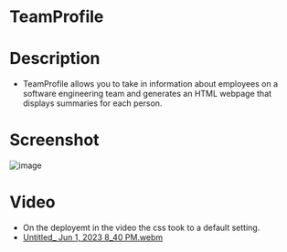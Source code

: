 # TeamProfile

# Description
- TeamProfile allows you to  take in information about employees on a software engineering team and generates an HTML webpage that displays summaries for each person.

# Screenshot
![image](https://github.com/Pdut3/TeamProfile/assets/115908348/4404a264-2644-4af7-ac4c-b7ee95a0e4ec)

# Video
- On the deployemt in the video the css took to a default setting.
- [Untitled_ Jun 1, 2023 8_40 PM.webm](https://github.com/Pdut3/TeamProfile/assets/115908348/8cafdd94-dbbe-4021-80f4-c5cfd55092ac)

